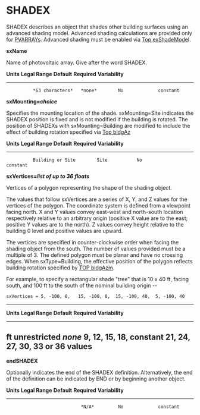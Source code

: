 # SHADEX

SHADEX describes an object that shades other building surfaces using an advanced shading model.  Advanced shading calculations are provided only for [PVARRAYs](#pvarray). Advanced shading must be enabled via [Top exShadeModel](#top-model-control-items).

**sxName**

Name of photovoltaic array. Give after the word SHADEX.

  **Units**   **Legal Range**   **Default**   **Required**   **Variability**
  ----------- ----------------- ------------- -------------- -----------------
              *63 characters*   *none*        No             constant

**sxMounting=*choice***

Specifies the mounting location of the shade.  sxMounting=Site indicates the SHADEX position is fixed and is not modified if the building is rotated.  The position of SHADEXs with sxMounting=Building are modified to include the effect of building rotation specified via [Top bldgAz](#bldgAzm)

  **Units**   **Legal Range**        **Default**   **Required**   **Variability**
  ----------- ---------------------- ------------- -------------- -----------------
              Building or Site        Site           No             constant

**sxVertices=*list of up to 36 floats***

Vertices of a polygon representing the shape of the shading object.

The values that follow sxVertices are a series of X, Y, and Z values for the vertices of the polygon. The coordinate system is defined from a viewpoint facing north.  X and Y values convey east-west and north-south location respectively relative to an arbitrary origin (positive X value are to the east; positive Y values are to the north).  Z values convey height relative to the building 0 level and positive values are upward.

The vertices are specified in counter-clockwise order when facing the shading object from the south.  The number of values provided must be a multiple of 3.  The defined polygon must be planar and have no crossing edges.  When sxType=Building, the effective position of the polygon reflects building rotation specified by [TOP bldgAzm](#top-general-data-items).

For example, to specify a rectangular shade "tree" that is 10 x 40 ft, facing south, and 100 ft to the south of the nominal building origin --

    sxVertices = 5, -100, 0,   15, -100, 0,  15, -100, 40,  5, -100, 40

  ----------------------------------------------------------------------
  **Units** **Legal Range** **Default** **Required**     **Variability**
  --------- --------------- ----------- ---------------- ---------------
  ft         unrestricted     *none*     9, 12, 15, 18,      constant
                                         21, 24, 27, 30,
                                         33 or 36
                                         values
  ----------------------------------------------------------------------

**endSHADEX**

Optionally indicates the end of the SHADEX definition. Alternatively, the end of the definition can be indicated by END or by beginning another object.

  **Units**   **Legal Range**   **Default**   **Required**   **Variability**
  ----------- ----------------- ------------- -------------- -----------------
                                *N/A*         No             constant
